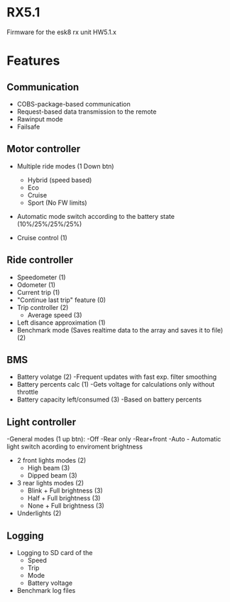 # RX5.1
Firmware for the esk8 rx unit HW5.1.x

# Features
## Communication

- COBS-package-based communication
- Request-based data transmission to the remote
- Rawinput mode
- Failsafe

## Motor controller

- Multiple ride modes (1 Down btn)
  - Hybrid (speed based)
  - Eco
  - Cruise 
  - Sport (No FW limits)

- Automatic mode switch according to the battery state (10%/25%/25%/25%)
- Cruise control (1)

## Ride controller

- Speedometer (1)
- Odometer (1)
- Current trip (1)
- "Continue last trip" feature (0)
- Trip controller (2)
  - Average speed (3)
- Left disance approximation (1)
- Benchmark mode (Saves realtime data to the array and saves it to file) (2)

## BMS

- Battery volatge (2)
  -Frequent updates with fast exp. filter smoothing
- Battery percents calc (1)
  -Gets voltage for calculations only without throttle
- Battery capacity left/consumed (3) 
  -Based on battery percents

## Light controller

-General modes (1 up btn):
  -Off
  -Rear only
  -Rear+front
  -Auto
    - Automatic light switch acording  to enviroment brightness

- 2 front lights modes (2)
  - High   beam (3)
  - Dipped beam (3)
- 3 rear lights modes (2)
  - Blink + Full brightness (3)
  - Half  + Full brightness (3)
  - None  + Full brightness (3)
- Underlights (2)

## Logging

- Logging to SD card of the
  - Speed
  - Trip
  - Mode
  - Battery voltage
- Benchmark log files
